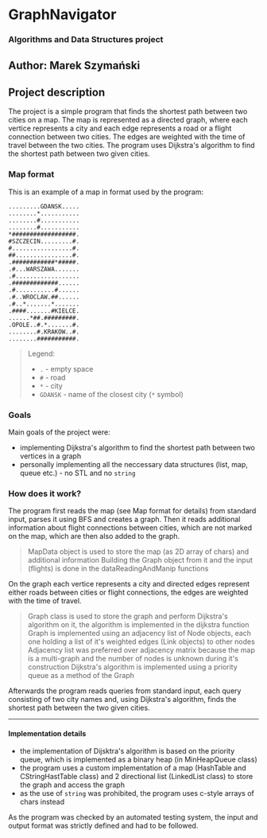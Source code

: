 # GraphNavigator
### Algorithms and Data Structures project
## Author: Marek Szymański


## Project description
The project is a simple program that finds the shortest path between two cities on a map. The map is represented as a directed graph, where each vertice represents a city and each edge represents a road or a flight connection between two cities. The edges are weighted with the time of travel between the two cities. The program uses Dijkstra's algorithm to find the shortest path between two given cities.


### Map format
This is an example of a map in format used by the program:
```
.........GDANSK.....
........*...........
........#...........
........#...........
*##################.
#SZCZECIN.........#.
#.................#.
##................#.
.############*#####.
.#...WARSZAWA.......
.#..................
.#############......
.#...........#......
.#..WROCLAW.##......
.#..*.......*.......
.####.......#KIELCE.
......*##.#########.
.OPOLE..#.*.......#.
........#.KRAKOW..#.
........###########.
```
> Legend:
> - `.` - empty space
> - `#` - road
> - `*` - city
> - `GDANSK` - name of the closest city (`*` symbol)


### Goals
Main goals of the project were:
- implementing Dijkstra's algorithm to find the shortest path between two vertices in a graph
- personally implementing all the neccessary data structures (list, map, queue etc.) - no STL and no `string`


### How does it work?
The program first reads the map (see Map format for details) from standard input, parses it using BFS and creates a graph. 
Then it reads additional information about flight connections between cities, which are not marked on the map, which are then also added to the graph.

> MapData object is used to store the map (as 2D array of chars) and additional information
> Building the Graph object from it and the input (flights) is done in the dataReadingAndManip functions


On the graph each vertice represents a city and directed edges represent either roads between cities or flight connections, the edges are weighted with the time of travel.

> Graph class is used to store the graph and perform Dijkstra's algorithm on it, the algorithm is implemented in the dijkstra function
> Graph is implemented using an adjacency list of Node objects, each one holding a list of it's weighted edges (Link objects) to other nodes
> Adjacency list was preferred over adjacency matrix because the map is a multi-graph and the number of nodes is unknown during it's construction
> Dijkstra's algorithm is implemented using a priority queue as a method of the Graph

Afterwards the program reads queries from standard input, each query consisting of two city names and, using Dijkstra's algorithm, finds the shortest path between the two given cities.


---


#### Implementation details
- the implementation of Dijsktra's algorithm is based on the priority queue, which is implemented as a binary heap (in MinHeapQueue class)
- the program uses a custom implementation of a map (HashTable and CStringHastTable class) and 2 directional list (LinkedList class) to store the graph and access the graph
- as the use of `string` was prohibited, the program uses c-style arrays of chars instead


As the program was checked by an automated testing system, the input and output format was strictly defined and had to be followed.
